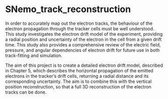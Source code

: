 # SNemo_track_reconstruction

In order to accurately map out the electron tracks, the behaviour of the electron propagation through the tracker cells must be well understood.
This study investigates the electron drift model of the experiment, providing a radial position and uncertainty of the electron in the cell from a given drift time. This study also
provides a comprehensive review of the electric field, pressure, and angular dependencies
of electron drift for future use in both track-fitting and simulation.

The aim of this project is to create a detailed electron drift model, described in Chapter
5, which describes the horizontal propagation of the emitted electrons in the tracker’s
drift cells, returning a radial distance and its corresponding uncertainty. The aim is to
combine this with the vertical position reconstruction, so that a full 3D reconstruction of
the electron tracks can be done.
